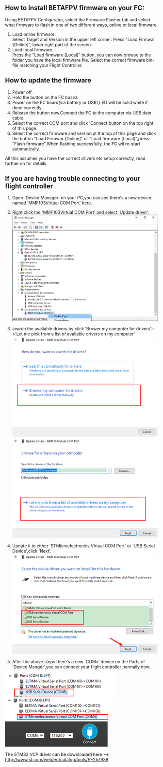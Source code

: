 ## How to install BETAFPV firmware on your FC:

Using BETAFPV Configurator, select the Firmware Flasher tab and select what firmware to flash in one of two different ways, online or local firmware.
  1. Load online firmware.   
Select Target and Version in the upper left corner. Press "Load Firmwar {Online]", lower right part of the screen. 
  2. Load local firmware.   
 Press the "Load firmware [Local]" button, you can now browse to the folder you have the local firmware file. Select the correct firmware bin-file matching your Flight Controller. 

## How to update the firmware 
1. Power off.
2. Hold the button on the FC board.
3. Power on the FC board(via battery or USB),LED will be solid white if done correctly.
4. Release the button now.Connect the FC to the computer via USB date cable.
5. Select the correct COM port and click 'Connect'button on the top right of this page.
6. Select the correct firmware and version at the top of this page and click the button "Load Firmwar {Online]" or  "Load firmware [Local]",press "Flash firmware".When flashing successfully, the FC wil re-start automatically.

 All this assumes you have the correct drivers etc setup correctly, read further on for details.


## If you are having trouble connecting to your flight controller

1. Open 'Device Manager' on your PC,you can see there's a new device named 'MMF103Virtual COM Port' here.

2. Right click the 'MMF103Virtual COM Port' and select 'Update driver'.
 ![updateDriver1](https://github.com/BETAFPV/BETAFPV_Configurator/blob/master/docs/image/updateVCP/updateDriver1.png)

3. search the avaliable drivers by click 'Brower my computer for drivers'-->'Let me pick from a list of avaliable drivers on my computer'
![updateDriver2](https://github.com/BETAFPV/BETAFPV_Configurator/blob/master/docs/image/updateVCP/updateDriver2.png)
![updateDriver3](https://github.com/BETAFPV/BETAFPV_Configurator/blob/master/docs/image/updateVCP/updateDriver3.png)

4. Update it to either 'STMicroelectronics Virtual COM Port' or 'USB Serial Device',click 'Next'.
![updateDriver4](https://github.com/BETAFPV/BETAFPV_Configurator/blob/master/docs/image/updateVCP/updateDriver4.png)

5. After the above steps there's a new 'COMx' device on the Ports of 'Device Manger',you can connect your flight controller normally now.

![USBSerialPort](https://github.com/BETAFPV/BETAFPV_Configurator/blob/master/docs/image/updateVCP/USBSerialPort.png)
![stmVCP](https://github.com/BETAFPV/BETAFPV_Configurator/blob/master/docs/image/updateVCP/stmVCP.png)
![CorrectSerialPort](https://github.com/BETAFPV/BETAFPV_Configurator/blob/master/docs/image/updateVCP/CorrectSerialPort.png)




The STM32 VCP driver can be downloaded here --> http://www.st.com/web/en/catalog/tools/PF257938
